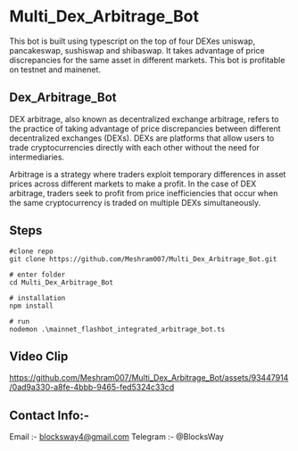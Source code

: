 # Multi_Dex_Arbitrage_Bot
This bot is built using typescript on the top of four DEXes uniswap, pancakeswap, sushiswap and shibaswap. It takes advantage of price discrepancies for the same asset in different markets. This bot is profitable on testnet and mainenet.

## Dex_Arbitrage_Bot
DEX arbitrage, also known as decentralized exchange arbitrage, refers to the practice of taking advantage of price discrepancies between different decentralized exchanges (DEXs). DEXs are platforms that allow users to trade cryptocurrencies directly with each other without the need for intermediaries.

Arbitrage is a strategy where traders exploit temporary differences in asset prices across different markets to make a profit. In the case of DEX arbitrage, traders seek to profit from price inefficiencies that occur when the same cryptocurrency is traded on multiple DEXs simultaneously.


## Steps
```shell
#clone repo
git clone https://github.com/Meshram007/Multi_Dex_Arbitrage_Bot.git 

# enter folder
cd Multi_Dex_Arbitrage_Bot

# installation
npm install 

# run
nodemon .\mainnet_flashbot_integrated_arbitrage_bot.ts

```

## Video Clip


https://github.com/Meshram007/Multi_Dex_Arbitrage_Bot/assets/93447914/0ad9a330-a8fe-4bbb-9465-fed5324c33cd



## Contact Info:-
Email :- blocksway4@gmail.com
Telegram :- @BlocksWay



